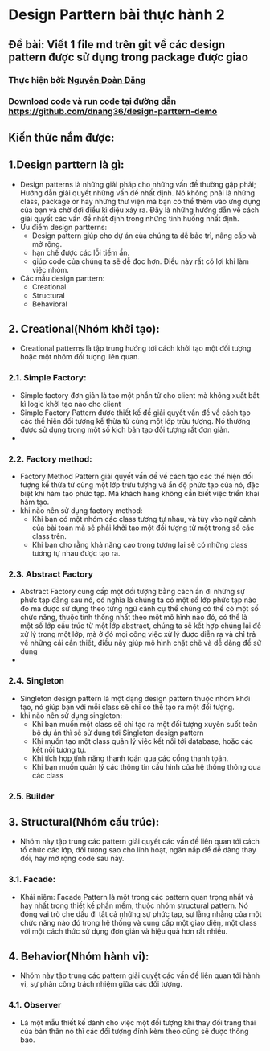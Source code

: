 # Design Parttern bài thực hành 2

## Đề bài: Viết 1 file md trên git về các design pattern được sử dụng trong package được giao

### Thực hiện bởi: [Nguyễn Đoàn Đăng](https://github.com/dnang36)

### Download code và run code tại đường dẫn https://github.com/dnang36/design-parttern-demo

## Kiến thức nắm được:
## 1.Design parttern là gì:
- Design patterns là những giải pháp cho những vấn đề thường gập phải; Hướng dẫn giải quyết những vấn đề nhất định. Nó không phải là những class, package or hay những thư viện mà bạn có thể thêm vào ứng dụng của bạn và chờ đợi điều kì diệu xảy ra. Đây là những hướng dẫn về cách giải quyết các vấn đề nhất định trong những tình huống nhất định.
- Ưu điểm design partterns:
  - Design pattern giúp cho dự án của chúng ta dễ bảo trì, nâng cấp và mở rộng.
  - hạn chế được các lỗi tiềm ẩn.
  - giúp code của chúng ta sẽ dễ đọc hơn. Điều này rất có lợi khi làm việc nhóm.
- Các mẫu design parttern:
  - Creational 
  - Structural
  - Behavioral
## 2. Creational(Nhóm khởi tạo):
- Creational patterns là tập trung hướng tới cách khởi tạo một đối tượng hoặc một nhóm đối tượng liên quan.

### 2.1. Simple Factory:
- Simple factory đơn giản là tao một phần tử cho client mà không xuất bất kì logic khởi tạo nào cho client
- Simple Factory Pattern được thiết kế để giải quyết vấn đề về cách tạo các thể hiện đối tượng kế thừa từ cùng một lớp trừu tượng. Nó thường được sử dụng trong một số kịch bản tạo đối tượng rất đơn giản.
- 
### 2.2. Factory method:
- Factory Method Pattern giải quyết vấn đề về cách tạo các thể hiện đối tượng kế thừa từ cùng một lớp trừu tượng và ẩn độ phức tạp của nó, đặc biệt khi hàm tạo phức tạp. Mã khách hàng không cần biết việc triển khai hàm tạo.
- khi nào nên sử dụng factory method:
  - Khi bạn có một nhóm các class tương tự nhau, và tùy vào ngữ cảnh của bài toán mà sẽ phải khởi tạo một đối tượng từ một trong số các class trên.
  -  Khi bạn cho rằng khả năng cao trong tương lai sẽ có những class tương tự nhau được tạo ra.
### 2.3. Abstract Factory
- Abstract Factory cung cấp một đối tượng bằng cách ẩn đi những sự phức tạp đằng sau nó, có nghĩa là chúng ta có một số lớp phức tạp nào đó mà được sử dụng theo từng ngữ cãnh cụ thể chúng có thể có một số chức năng, thuộc tính thống nhất theo một mô hình nào đó, có thể là một số lớp cấu trúc từ một lớp abstract, chúng ta sẽ kết hợp chúng lại để xử lý trong một lớp, mà ở đó mọi công việc xử lý được diễn ra và chỉ trả về những cái cần thiết, điều này giúp mô hình chặt chẽ và dễ dàng để sử dụng
- 
### 2.4. Singleton
- Singleton design pattern là một dạng design pattern thuộc nhóm khởi tạo, nó giúp bạn với mỗi class sẽ chỉ có thể tạo ra một đối tượng.
- khi nào nên sử dụng singleton:
  - Khi bạn muốn một class sẽ chỉ tạo ra một đối tượng xuyên suốt toàn bộ dự án thì sẽ sử dụng tới Singleton design pattern
  - Khi muốn tạo một class quản lý việc kết nối tới database, hoặc các kết nối tương tự.
  -  Khi tích hợp tính năng thanh toán qua các cổng thanh toán.
  - Khi bạn muốn quản lý các thông tin cấu hình của hệ thống thông qua các class
### 2.5. Builder


## 3. Structural(Nhóm cấu trúc):
- Nhóm này tập trung các pattern giải quyết các vấn đề liên quan tới cách tổ chức các lớp, đối tượng sao cho linh hoạt, ngăn nắp để dễ dàng thay đổi, hay mở rộng code sau này.
### 3.1. Facade:
- Khái niêm: Facade Pattern là một trong các pattern quan trọng nhất và hay nhất trong thiết kế phần mềm, thuộc nhóm structural pattern. Nó đóng vai trò che dấu đi tất cả những sự phức tạp, sự lằng nhằng của một chức năng nào đó trong hệ thống và cung cấp một giao diện, một class với một cách thức sử dụng đơn giản và hiệu quả hơn rất nhiều.

## 4. Behavior(Nhóm hành vi):
- Nhóm này tập trung các pattern giải quyết các vấn đề liên quan tới hành vi, sự phân công trách nhiệm giữa các đối tượng.
### 4.1. Observer
- Là một mẫu thiết kế dành cho việc một đối tượng khi thay đổi trạng thái của bản thân nó thì các đối tượng đính kèm theo cũng sẽ được thông báo. 
